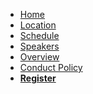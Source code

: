 * [Home](/index.md)
* [Location](/location.md)
* [Schedule](/schedule.md)
* [Speakers](/speakers.md)
* [Overview](/overview.md)
* [Conduct Policy](/conduct-policy.md)
* **[Register](https://gus2018.eventbrite.com)**

[home]: /index.md
[logo]: images/gerritusersummit2018.png
